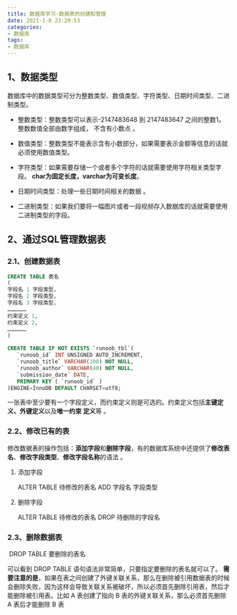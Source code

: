 ```yaml
---
title: 数据库学习-数据表的创建和管理
date: 2021-1-8 23:29:53
categories:
- 数据库
tags:
- 数据库
---
```


## 1、数据类型

   数据库中的数据类型可分为整数类型、数值类型、字符类型、日期时间类型、二进制类型。

- 整数类型：整数类型可以表示-2147483648 到 2147483647 之间的整数1。整数数值全部由数字组成，
  不含有小数点 。

- 数值类型：整数类型不能表示含有小数部分，如果需要表示金额等信息的话就必须使用数值类型。 

- 字符类型：如果需要存储一个或者多个字符的话就需要使用字符相关类型字段。 **char为固定长度，varchar为可变长度**。

- 日期时间类型：处理一些日期时间相关的数据 。

- 二进制类型：如果我们要将一幅图片或者一段视频存入数据库的话就需要使用二进制类型的字段。

## 2、通过SQL管理数据表

### 2.1、创建数据表

```sql
CREATE TABLE 表名
(
字段名 1 字段类型，
字段名 2 字段类型，
字段名 3 字段类型，
………………
约束定义 1,
约束定义 2,
………………
)
```


```sql
CREATE TABLE IF NOT EXISTS `runoob_tbl`(
   `runoob_id` INT UNSIGNED AUTO_INCREMENT,
   `runoob_title` VARCHAR(100) NOT NULL,
   `runoob_author` VARCHAR(40) NOT NULL,
   `submission_date` DATE,
   PRIMARY KEY ( `runoob_id` )
)ENGINE=InnoDB DEFAULT CHARSET=utf8;
```

一张表中至少要有一个字段定义，而约束定义则是可选的。约束定义包括**主键定义、外键定义**以及**唯一约束**
**定义**等 。

### 2.2、修改已有的表

修改数据表的操作包括：**添加字段**和**删除字段**，有的数据库系统中还提供了**修改表名**、**修改字段类型**、**修改字段名称**的语法 。

1. 添加字段

   ALTER TABLE 待修改的表名 ADD 字段名 字段类型


3. 删除字段

   ALTER TABLE 待修改的表名 DROP 待删除的字段名 

### 2.3、删除数据表

​     DROP TABLE 要删除的表名 	

   可以看到 DROP TABLE 语句语法非常简单，只要指定要删除的表名就可以了。 **需要注意的是**，如果在表之间创建了外键关联关系，那么在删除被引用数据表的时候会删除失败，因为这样会导致关联关系被破坏，所以必须首先删除引用表，然后才能删除被引用表。比如 A 表创建了指向 B 表的外键关联关系，那么必须首先删除 A 表后才能删除 B 表 

 


